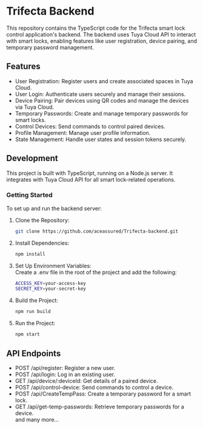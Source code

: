 # Trifecta Backend

This repository contains the TypeScript code for the Trifecta smart lock control application's backend. The backend uses Tuya Cloud API to interact with smart locks, enabling features like user registration, device pairing, and temporary password management.

## Features

- User Registration: Register users and create associated spaces in Tuya Cloud.
- User Login: Authenticate users securely and manage their sessions.
- Device Pairing: Pair devices using QR codes and manage the devices via Tuya Cloud.
- Temporary Passwords: Create and manage temporary passwords for smart locks.
- Control Devices: Send commands to control paired devices.
- Profile Management: Manage user profile information.
- State Management: Handle user states and session tokens securely.

## Development

This project is built with TypeScript, running on a Node.js server. It integrates with Tuya Cloud API for all smart lock-related operations.

### Getting Started

To set up and run the backend server:

1. Clone the Repository:
   ```bash
   git clone https://github.com/aceassured/Trifecta-backend.git
   ```
2. Install Dependencies:
    ```bash
    npm install
    ```
3. Set Up Environment Variables:<br>
Create a .env file in the root of the project and add the following:
    ```bash
    ACCESS_KEY=your-access-key
    SECRET_KEY=your-secret-key
    ```
4. Build the Project:
   ```bash
   npm run build
   ```
5. Run the Project:
   ```bash
   npm start
   ```


## API Endpoints
<ul>
  <li>POST /api/register: Register a new user.</li>
  <li>POST /api/login: Log in an existing user.</li>
  <li>GET /api/device/:deviceId: Get details of a paired device.</li>
  <li>POST /api/control-device: Send commands to control a device.</li>
  <li>POST /api/CreateTempPass: Create a temporary password for a smart lock.</li>
  <li>GET /api/get-temp-passwords: Retrieve temporary passwords for a device.</li>
  and many more...
</ul>
